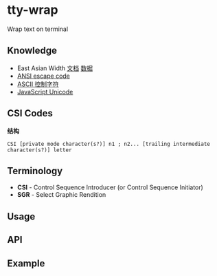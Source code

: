 # tty-wrap

Wrap text on terminal

## Knowledge


* East Asian Width [文档](http://unicode.org/reports/tr11/) [数据](http://www.unicode.org/Public/UCD/latest/ucd/EastAsianWidth.txt)
* [ANSI escape code](https://en.wikipedia.org/wiki/ANSI_escape_code)
* [ASCII 控制字符](https://en.wikipedia.org/wiki/C0_and_C1_control_codes)
* [JavaScript Unicode](https://mathiasbynens.be/notes/javascript-unicode#accounting-for-other-combining-marks)


## CSI Codes

**结构**

```
CSI [private mode character(s?)] n1 ; n2... [trailing intermediate character(s?)] letter
```




## Terminology

* **CSI** - Control Sequence Introducer (or Control Sequence Initiator)
* **SGR** - Select Graphic Rendition

## Usage


## API


## Example

